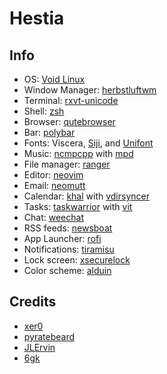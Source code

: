 # Hestia


## Info
- OS: [Void Linux](https://voidlinux.org/)
- Window Manager: [herbstluftwm](https://github.com/herbstluftwm/herbstluftwm)
- Terminal: [rxvt-unicode](http://software.schmorp.de/pkg/rxvt-unicode.html)
- Shell: [zsh](https://www.zsh.org/)
- Browser: [qutebrowser](https://github.com/qutebrowser/qutebrowser)
- Bar: [polybar](https://github.com/polybar/polybar)
- Fonts: Viscera, [Siji](https://github.com/stark/siji), and [Unifont](http://unifoundry.com/unifont/index.html)
- Music: [ncmpcpp](https://github.com/ncmpcpp/ncmpcpp) with [mpd](https://github.com/MusicPlayerDaemon/mpd)
- File manager: [ranger](https://github.com/ranger/ranger)
- Editor: [neovim](https://github.com/neovim/neovim)
- Email: [neomutt](https://github.com/neomutt/neomutt)
- Calendar: [khal](https://github.com/pimutils/khal) with [vdirsyncer](https://github.com/pimutils/vdirsyncer)
- Tasks: [taskwarrior](https://github.com/GothenburgBitFactory/taskwaqrrior) with [vit](https://github.com/vit-project/vit)
- Chat: [weechat](https://github.com/weechat/weechat)
- RSS feeds: [newsboat](https://github.com/newsboat/newsboat)
- App Launcher: [rofi](https://github.com/davatorium/rofi)
- Notifications: [tiramisu](https://github.com/Sweets/tiramisu)
- Lock screen: [xsecurelock](https://github.com/google/xsecurelock)
- Color scheme: [alduin](https://github.com/AlessandroYorba/Alduin)

## Credits
- [xer0](https://github.com/xero/dotfiles)
- [pyratebeard](https://gitlab.com/pyratebeard/dotfiles)
- [JLErvin](https://github.com/JLErvin/dotfiles)
- [6gk](https://github.com/6gk/polka)
